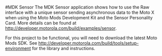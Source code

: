 #MDK Sensor
The MDK Sensor application shows how to use the Raw interface with a unique sensor sending asynchronous data to the Moto X when using the Moto Mods Development Kit and the Sensor Personality Card.  More details can be found at <http://developer.motorola.com/build/examples/sensor>.

For this project to be functional, you will need to download the latest Moto Mods SDK.  See <http://developer.motorola.com/build/tools/setup-environment> for the library and instructions.


